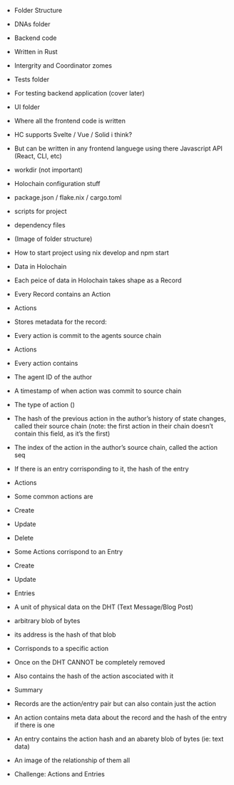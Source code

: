 - Folder Structure
 - DNAs folder
  - Backend code
  - Written in Rust
  - Intergrity and Coordinator zomes
 - Tests folder
  - For testing backend application (cover later)
 - UI folder
  - Where all the frontend code is written
  - HC supports Svelte / Vue / Solid i think?
  - But can be written in any frontend languege using there Javascript API (React, CLI, etc)
 - workdir (not important)
  - Holochain configuration stuff
 - package.json / flake.nix / cargo.toml
  - scripts for project
  - dependency files
 - (Image of folder structure)

- How to start project using nix develop and npm start

- Data in Holochain
 - Each peice of data in Holochain takes shape as a Record
 - Every Record contains an Action

- Actions
 - Stores metadata for the record:
 - Every action is commit to the agents source chain

- Actions
 - Every action contains
 - The agent ID of the author
 - A timestamp of when action was commit to source chain
 - The type of action ()
 - The hash of the previous action in the author’s history of state changes, called their source chain (note: the first action in their chain doesn’t contain this field, as it’s the first)
 - The index of the action in the author’s source chain, called the action seq
 - If there is an entry corrisponding to it, the hash of the entry

- Actions
 - Some common actions are 
  - Create
  - Update
  - Delete
 - Some Actions corrispond to an Entry
  - Create
  - Update

- Entries
 - A unit of physical data on the DHT (Text Message/Blog Post)
 - arbitrary blob of bytes
 - its address is the hash of that blob
 - Corrisponds to a specific action
 - Once on the DHT CANNOT be completely removed
 - Also contains the hash of the action ascociated with it

- Summary
 - Records are the action/entry pair but can also contain just the action
 - An action contains meta data about the record and the hash of the entry if there is one
 - An entry contains the action hash and an abarety blob of bytes (ie: text data)
 - An image of the relationship of them all

- Challenge: Actions and Entries